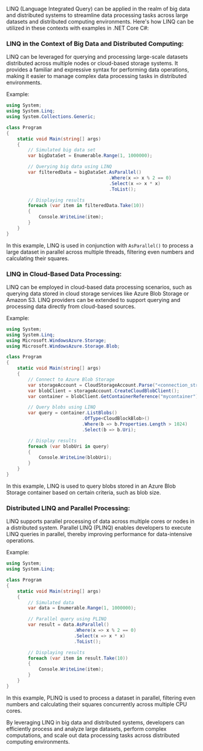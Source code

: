 LINQ (Language Integrated Query) can be applied in the realm of big data and distributed systems to streamline data processing tasks across large datasets and distributed computing environments. Here's how LINQ can be utilized in these contexts with examples in .NET Core C#:

### LINQ in the Context of Big Data and Distributed Computing:

LINQ can be leveraged for querying and processing large-scale datasets distributed across multiple nodes or cloud-based storage systems. It provides a familiar and expressive syntax for performing data operations, making it easier to manage complex data processing tasks in distributed environments.

Example:

```csharp
using System;
using System.Linq;
using System.Collections.Generic;

class Program
{
    static void Main(string[] args)
    {
        // Simulated big data set
        var bigDataSet = Enumerable.Range(1, 1000000);

        // Querying big data using LINQ
        var filteredData = bigDataSet.AsParallel()
                                      .Where(x => x % 2 == 0)
                                      .Select(x => x * x)
                                      .ToList();

        // Displaying results
        foreach (var item in filteredData.Take(10))
        {
            Console.WriteLine(item);
        }
    }
}
```

In this example, LINQ is used in conjunction with `AsParallel()` to process a large dataset in parallel across multiple threads, filtering even numbers and calculating their squares.

### LINQ in Cloud-Based Data Processing:

LINQ can be employed in cloud-based data processing scenarios, such as querying data stored in cloud storage services like Azure Blob Storage or Amazon S3. LINQ providers can be extended to support querying and processing data directly from cloud-based sources.

Example:

```csharp
using System;
using System.Linq;
using Microsoft.WindowsAzure.Storage;
using Microsoft.WindowsAzure.Storage.Blob;

class Program
{
    static void Main(string[] args)
    {
        // Connect to Azure Blob Storage
        var storageAccount = CloudStorageAccount.Parse("<connection_string>");
        var blobClient = storageAccount.CreateCloudBlobClient();
        var container = blobClient.GetContainerReference("mycontainer");

        // Query blobs using LINQ
        var query = container.ListBlobs()
                            .OfType<CloudBlockBlob>()
                            .Where(b => b.Properties.Length > 1024)
                            .Select(b => b.Uri);

        // Display results
        foreach (var blobUri in query)
        {
            Console.WriteLine(blobUri);
        }
    }
}
```

In this example, LINQ is used to query blobs stored in an Azure Blob Storage container based on certain criteria, such as blob size.

### Distributed LINQ and Parallel Processing:

LINQ supports parallel processing of data across multiple cores or nodes in a distributed system. Parallel LINQ (PLINQ) enables developers to execute LINQ queries in parallel, thereby improving performance for data-intensive operations.

Example:

```csharp
using System;
using System.Linq;

class Program
{
    static void Main(string[] args)
    {
        // Simulated data
        var data = Enumerable.Range(1, 1000000);

        // Parallel query using PLINQ
        var result = data.AsParallel()
                         .Where(x => x % 2 == 0)
                         .Select(x => x * x)
                         .ToList();

        // Displaying results
        foreach (var item in result.Take(10))
        {
            Console.WriteLine(item);
        }
    }
}
```

In this example, PLINQ is used to process a dataset in parallel, filtering even numbers and calculating their squares concurrently across multiple CPU cores.

By leveraging LINQ in big data and distributed systems, developers can efficiently process and analyze large datasets, perform complex computations, and scale out data processing tasks across distributed computing environments.